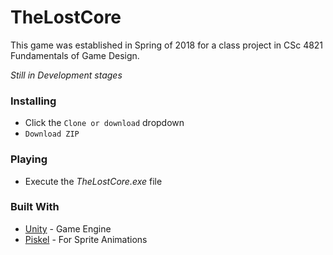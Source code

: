 # TheLostCore
This game was established in Spring of 2018 for a class project in CSc 4821 Fundamentals of Game Design. 

*Still in Development stages*

### Installing
* Click the `Clone or download` dropdown
* `Download ZIP`

### Playing
* Execute the *TheLostCore.exe* file

### Built With
* [Unity](https://unity3d.com/) - Game Engine
* [Piskel](https://www.piskelapp.com/) - For Sprite Animations


